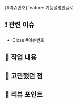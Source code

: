 [#이슈번호] feature: 기능설명한글로
<!-- 위 내용을 PR 제목에 복사해서 사용 -->

## ❗️ 관련 이슈
- Close #이슈번호

## 🚀 작업 내용
<!-- 이번 PR에서 작업한 내용을 간략히 설명해주세요.(이미지 첨부 가능) -->

## 🤔 고민했던 점

## 💬 리뷰 포인트
